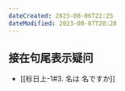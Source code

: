 ```yaml
---
dateCreated: 2023-08-06T22:25
dateModified: 2023-08-07T20:28
---
```

## 接在句尾表示疑问
- [[标日上-1#3. 名は 名ですか]]